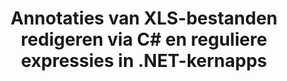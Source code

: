 ---
############################# Static ############################
layout: "auto-gen-gist"
draft: false
path: "nl/redaction/net/annotation/xls"
otherformats: CSV DOC DOCM DOCX DOT DOTM DOTX PDF POT POTM PPS PPSM PPSX PPT PPTM PPTX RTF XLSM XLSX XLT XLTM XLTX  

############################# Head ############################
head_title: "Annotaties in XLS-documenten redigeren met reguliere expressies via .NET Core"
head_description: "Redigeer gevoelige informatie in annotaties met behulp van reguliere expressies uit documenten van verschillende formaten"

############################# Header ############################
title: "Annotaties van XLS-bestanden redigeren via C# en reguliere expressies in .NET-kernapps"
description: "Zoek en verwijder gevoelige informatie uit Office- en OpenOffice-documenten, -spreadsheets en -presentaties, evenals XLS op Windows, Linux en macOS"

################### SubMenu/Download Button #####################
submenu:
    enable: true

############################# About ############################
about:
    enable: true
    title: "Redactie van documentannotatie voor .NET API"
    content: |
        Eén formaat-onafhankelijke interface voor het opschonen van gevoelige en geheime informatie uit de PDF, Word, Excel, PowerPoint documenten en afbeeldingen, inclusief de mogelijkheid om metadata te wijzigen en annotaties te verwijderen. Met de tool GroupDocs.Redaction for .NET kunt u de geclassificeerde informatie redigeren en het geredigeerde document opslaan in PDF, alle pagina's omzetten in rasterafbeeldingen of het document in zijn oorspronkelijke formaat behouden voor verdere bewerking.

############################# Steps ############################
steps:
    enable: true
    title_left: "Annotaties van XLS redigeren met reguliere expressies via C#"
    content_left: |
        Met [GroupDocs.Redaction](nl//redaction/net/) kunnen .NET-ontwikkelaars met een paar eenvoudige stappen volledige reguliere expressies gebruiken om XLS-bestanden te redigeren.

        *   Maak een instantie van [Redactor](https://apireference.groupdocs.com/redaction/net/groupdocs.redaction/redactor) klasse & laad XLS bestand
        *   Maak een instantie van de klasse [AnnotationRedaction](https://apireference.groupdocs.com/redaction/net/groupdocs.redaction.redactions/annotationredaction) om de opmerkingen te zoeken en te vervangen
        *   Roep [Redactor.Apply](https://apireference.groupdocs.com/redaction/net/groupdocs.redaction/redactor/methods/apply/index) methode aan met object van AnnotationRedaction
        
    title_right: "De GroupDocs Redaction API gebruiken"
    content_right: |
        Installeer het pakket vanaf de opdrachtregel als ```nuget install GroupDocs.Redaction``` of via Package Manager Console van Visual Studio met ```Install-Package GroupDocs.Redaction```. 
        U kunt ook het offline MSI-installatieprogramma of de DLL's in een ZIP-bestand downloaden van [downloads](https://downloads.groupdocs.com/redaction/net) en er handmatig naar verwijzen in uw project.  
        
    code: |
        ```cs
        using (Redactor redactor = new Redactor(@"sample.xls"))
        {
        	redactor.Apply(new AnnotationRedaction("(?im:john)", "[redacted]"));
        	redactor.Save();
        }
        ```

############################# Demos ############################
demos:
    enable: true
############################# About Formats ############################
about_formats:
    enable: true
############################# More Formats ############################
more_formats:
    enable: true

############################# Back to top ###############################
back_to_top:
    enable: true
---
